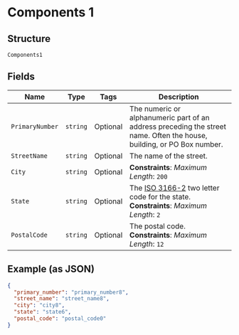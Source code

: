 
# Components 1

## Structure

`Components1`

## Fields

| Name | Type | Tags | Description |
|  --- | --- | --- | --- |
| `PrimaryNumber` | `string` | Optional | The numeric or alphanumeric part of an address preceding the street name. Often the house, building, or PO Box number. |
| `StreetName` | `string` | Optional | The name of the street. |
| `City` | `string` | Optional | **Constraints**: *Maximum Length*: `200` |
| `State` | `string` | Optional | The <a href="https://en.wikipedia.org/wiki/ISO_3166-2" target="_blank">ISO 3166-2</a> two letter code for the state.<br>**Constraints**: *Maximum Length*: `2` |
| `PostalCode` | `string` | Optional | The postal code.<br>**Constraints**: *Maximum Length*: `12` |

## Example (as JSON)

```json
{
  "primary_number": "primary_number8",
  "street_name": "street_name8",
  "city": "city8",
  "state": "state6",
  "postal_code": "postal_code0"
}
```

